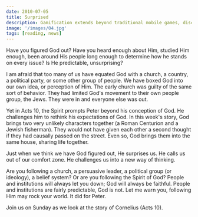 ```yaml
---
date: 2010-07-05
title: Surprised
description: Gamification extends beyond traditional mobile games, discovering innovative strategies to incorporate game-like elements into non-gaming apps for enhanced
image: '/images/04.jpg'
tags: [reading, news]
---
```


Have you figured God out?  Have you heard enough about Him, studied Him enough, been around His people long enough to determine how he stands on every issue?  Is He predictable, unsurprising?

I am afraid that too many of us have equated God with a church, a country, a political party, or some other group of people.  We have boxed God into our own idea, or perception of Him.  The early church was guilty of the same sort of behavior.  They had limited God's movement to their own people group, the Jews.  They were in and everyone else was out.

Yet in Acts 10, the Spirit prompts Peter beyond his conception of God.  He challenges him to rethink his expectations of God.  In this week's story, God brings two very unlikely characters together (a Roman Centurion and a Jewish fisherman).  They would not have given each other a second thought if they had causally passed on the street.  Even so, God brings them into the same house, sharing life together.

Just when we think we have God figured out, He surprises us. He calls us out of our comfort zone.  He challenges us into a new way of thinking.

Are you following a church, a persuasive leader, a political group (or ideology), a belief system?  Or are you following the Spirit of God?  People and institutions will always let you down; God will always be faithful.  People and institutions are fairly predictable, God is not. Let me warn you, following Him may rock your world.  It did for Peter.

Join us on Sunday as we look at the story of Cornelius (Acts 10).
